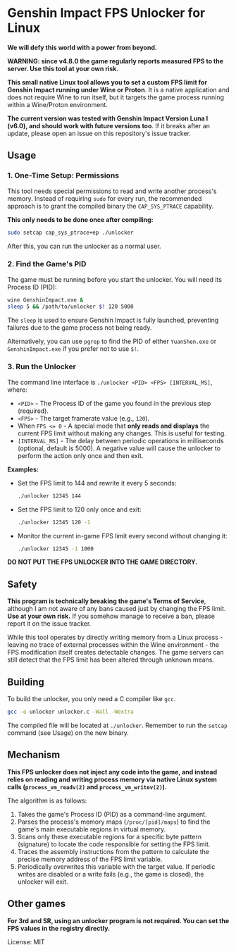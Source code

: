 # Genshin Impact FPS Unlocker for Linux

**We will defy this world with a power from beyond.**

**WARNING: since v4.8.0 the game regularly reports measured FPS to the server. Use this tool at your own risk.**

**This small native Linux tool allows you to set a custom FPS limit for Genshin Impact running under Wine or Proton**. It is a native application and does not require Wine to run itself, but it targets the game process running within a Wine/Proton environment.

**The current version was tested with Genshin Impact Version Luna I (v6.0), and should work with future versions too**. If it breaks after an update, please open an issue on this repository's issue tracker.

## Usage

### 1. One-Time Setup: Permissions
This tool needs special permissions to read and write another process's memory. Instead of requiring `sudo` for every run, the recommended approach is to grant the compiled binary the `CAP_SYS_PTRACE` capability.

**This only needs to be done once after compiling:**
```bash
sudo setcap cap_sys_ptrace+ep ./unlocker
```
After this, you can run the unlocker as a normal user.

### 2. Find the Game's PID
The game must be running before you start the unlocker. You will need its Process ID (PID):
```bash
wine GenshinImpact.exe &
sleep 5 && /path/to/unlocker $! 120 5000
```
The `sleep` is used to ensure Genshin Impact is fully launched, preventing failures due to the game process not being ready.

Alternatively, you can use `pgrep` to find the PID of either `YuanShen.exe` or `GenshinImpact.exe` if you prefer not to use `$!`.

### 3. Run the Unlocker
The command line interface is `./unlocker <PID> <FPS> [INTERVAL_MS]`, where:
-   `<PID>` - The Process ID of the game you found in the previous step (required).
-   `<FPS>` - The target framerate value (e.g., `120`).
-   When `FPS <= 0` - A special mode that **only reads and displays** the current FPS limit without making any changes. This is useful for testing.
-   `[INTERVAL_MS]` - The delay between periodic operations in milliseconds (optional, default is 5000). A negative value will cause the unlocker to perform the action only once and then exit.

**Examples:**
-   Set the FPS limit to 144 and rewrite it every 5 seconds:
    ```bash
    ./unlocker 12345 144
    ```
-   Set the FPS limit to 120 only once and exit:
    ```bash
    ./unlocker 12345 120 -1
    ```
-   Monitor the current in-game FPS limit every second without changing it:
    ```bash
    ./unlocker 12345 -1 1000
    ```

**DO NOT PUT THE FPS UNLOCKER INTO THE GAME DIRECTORY.**

## Safety
**This program is technically breaking the game's Terms of Service**, although I am not aware of any bans caused just by changing the FPS limit. **Use at your own risk.** If you somehow manage to receive a ban, please report it on the issue tracker.

While this tool operates by directly writing memory from a Linux process - leaving no trace of external processes within the Wine environment - the FPS modification itself creates detectable changes. The game servers can still detect that the FPS limit has been altered through unknown means.

## Building
To build the unlocker, you only need a C compiler like `gcc`.
```bash
gcc -o unlocker unlocker.c -Wall -Wextra
```
The compiled file will be located at `./unlocker`. Remember to run the `setcap` command (see Usage) on the new binary.

## Mechanism
**This FPS unlocker does not inject any code into the game, and instead relies on reading and writing process memory via native Linux system calls (`process_vm_readv(2)` and `process_vm_writev(2)`).**

The algorithm is as follows:
1.  Takes the game's Process ID (PID) as a command-line argument.
2.  Parses the process's memory maps (`/proc/[pid]/maps`) to find the game's main executable regions in virtual memory.
3.  Scans only these executable regions for a specific byte pattern (signature) to locate the code responsible for setting the FPS limit.
4.  Traces the assembly instructions from the pattern to calculate the precise memory address of the FPS limit variable.
5.  Periodically overwrites this variable with the target value. If periodic writes are disabled or a write fails (e.g., the game is closed), the unlocker will exit.

## Other games
**For 3rd and SR, using an unlocker program is not required. You can set the FPS values in the registry directly.**

License: MIT
